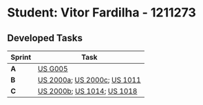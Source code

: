 # Student: Vitor Fardilha - 1211273

## Developed Tasks

| Sprint | Task                                                                                                  |
|--------|-------------------------------------------------------------------------------------------------------|
| **A**  | [US G005](../us_g002/readme.md)                                                                       |
| **B**  | [US 2000a](../us_2000a/readme.md); [US 2000c](../us_2000c/readme.md); [US 1011](../us_1011/readme.md) |
| **C**  | [US 2000b](../us_2000b/readme.md); [US 1014](../us_1014/readme.md); [US 1018](../us_1018/readme.md)   |
